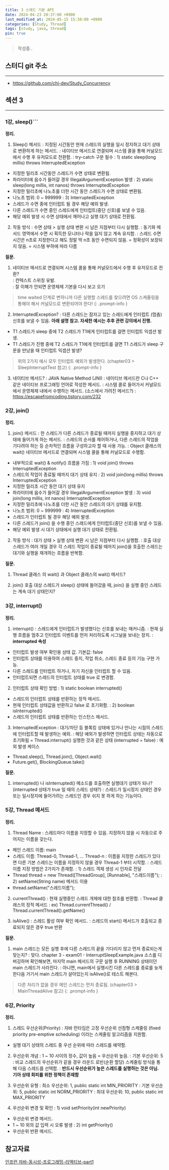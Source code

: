 ```yaml
---
title: 3 스레드 기본 API
date: 2024-04-23 20:37:00 +0900
last_modified_at: 2024-05-15 15:30:00 +0900
categories: [Study, Thread]
tags: [study, java, thread]
pin: true
---
```


> 작성중..

## 스터디 git 주소
<hr/>

- <https://github.com/chj-dev/Study_Concurrency>


## 섹션 3
<hr/>

### 1강, sleep()```

**정리.**

1. Sleep() 메서드
: 지정된 시간동안 현재 스레드의 실행을 일시 정지하고 대기 상태로 변환하게 하는 메서드.
: 네이티브 메서드로 연결되며 시스템 콜을 통해 커널모드에서 수행 후 유저모드로 전환함.
: try-catch 구문 필수
: 1) static sleep(long millis) throws InterruptedException   
- 지정한 밀리초 시간동안 스레드가 수면 상태로 변환됨.   
- 파라미터에 음수가 들어갈 경우 IllegalArgumentException 발생
: 2) static sleep(long millis, int nanos) throws InterruptedException   
- 지정한 밀리초에 나노초를 더한 시간 동안 스레드가 수면 상태로 변환됨.   
- 나노초 범위: 0 ~ 999999
: 3) InterruptedException   
- 스레드가 수면 중에 인터럽트 될 경우 해당 예외 발생.   
- 다른 스레드가 수면 중인 스레드에게 인터럽트(중단 신호)를 보낼 수 있음.   
- 해당 예외 발생 시 수면 상태에서 깨어나고 실행 대기 상태로 전환됨.

2. 작동 방식
: 수면 상태 > 실행 상태 변환 시 남은 지점부터 다시 실행함.
: 동기화 메서드 영역에서 수면 시 획득한 모니터나 락을 잃지 않고 계속 유지함.
: 스레드 수면 시간은 n초로 지정한다고 해도 정말 딱 n초 동안 수면되지 않음. = 정확성이 보장되지 않음. = 시스템 부하에 따라 다름

**질문.**

1. 네이티브 메서드로 연결되며 시스템 콜을 통해 커널모드에서 수행 후 유저모드로 전환?  
: 컨텍스트 스위칭 유발.  
: 잘 이해가 안되면 운영체제 기본을 다시 보고 오기

> time waited 단계로 변하니까 다른 실행할 스레드를 찾으려면 OS 스케쥴링을 통해야 해서 커널모드로 변환되어야 한다!
{: .prompt-info }

2. InterruptedException?
:  다른 스레드는 잠자고 있는 스레드에게 인터럽트 (멈춤) 신호를 보낼 수 있음. **아래 설명 참고. 자세한 예시는 추후 관련 강의에서 진행.**  
- T1 스레드가 sleep 중에 T2 스레드가 T1에게 인터럽트를 걸면 인터럽트 익셉션 발생.  
- T1 스레드가 진행 중에 T2 스레드가 T1에게 인터럽트를 걸면 T1 스레드가 sleep 구문을 만났을 때 인터럽트 익셉션 발생?

> 위의 2가지 예시 모두 인터럽트 예외가 발생한다. (chapter03 > SleepInterruptTest 참고)
{: .prompt-info }

3. 네이티브 메서드?
: JAVA Native Method (JNI)
: 네이티브 메서드란 C나 C++ 같은 네이티브 프로그래밍 언어로 작성한 메서드.
: 시스템 콜로 들어가서 커널모드에서 운영체제 내에서 수행하는 메서드. (소스에서 가려진 메서드?)
: https://escapefromcoding.tistory.com/232


### 2강, join()

**정리.**

1. join() 메서드
: 한 스레드가 다른 스레드가 종료될 때까지 실행을 중지하고 대기 상태에 들어가게 하는 메서드.
: 스레드의 순서를 제어하거나, 다른 스레드의 작업을 기다려야 하는 등 순차적인 흐름을 구성하고자 할 때 사용 가능.
: Object 클래스의 wait() 네이티브 메서드로 연결되며 시스템 콜을 통해 커널모드로 수행함.   
- 내부적으로 wait() & notify() 흐름을 가짐
: 1) void join() throws InterruptedException   
- 스레드의 작업이 종료될 때까지 대기 상태 유지
: 2) void join(long millis) throws InterruptedException   
- 지정한 밀리초 시간 동안 대기 상태 유지   
- 파라미터에 음수가 들어갈 경우 IllegalArgumentException 발생
: 3) void join(long millis, int nanos) InterruptedException   
- 지정한 밀리초에 나노초를 더한 시간 동안 스레드의 대기 상태를 유지함.   
- 나노초 범위: 0 ~ 999999
: 4) InterruptedException   
- 스레드가 인터럽트 될 경우 해당 예외 발생.   
- 다른 스레드가 join() 을 수행 중인 스레드에게 인터럽트(중단 신호)를 보낼 수 있음.   
- 해당 예외 발생 시 대기 상태에서 실행 대기 상태로 전환됨.

2. 작동 방식
: 대기 상태 > 실행 상태 변환 시 남은 지점부터 다시 실행함.
: 호출 대상 스레드가 여러 개일 경우 각 스레드 작업이 종료될 때까지 join()을 호출한 스레드는 대기와 실행을 재개하는 흐름을 반복함.


**질문.**

1. Thread 클래스 의 wait() 과 Object 클래스의 wait() 메서드?

2. join() 호출 대상 스레드가 sleep() 상태에 들어갔을 때, join() 을 실행 중인 스레드는 계속 대기 상태인지?


### 3강, interrupt()

**정리.**

1. interrupt()
: 스레드에게 인터럽트가 발생했다는 신호를 보내는 매커니즘.
: 현재 실행 흐름을 멈추고 인터럽트 이벤트를 먼저 처리하도록 시그널을 보내는 장치.
: **interrupted 속성**   
- 인터럽트 발생 여부 확인용 상태 값. 기본값: false   
- 인터럽트 상태를 이용하여 스레드 중지, 작업 취소, 스레드 종료 등의 기능 구현 가능.   
- 다른 스레드를 인터럽트 하거나, 자기 자신을 인터럽트 할 수 있음.   
- 인터럽트되면 스레드의 인터럽트 상태를 true 로 변경함.

2. 인터럽트 상태 확인 방법
: 1) static boolean interrupted()   
- 스레드의 인터럽트 상태를 반환하는 정적 메서드.   
- 현재 인터럽트 상태값을 반환하고 false 로 초기화함.
: 2) boolean isInterrupted()   
- 스레드의 인터럽트 상태를 반환하는 인스턴스 메서드.

3. InterruptedException
: 대기/차단 등 블록킹 상태에 있거나 만나는 시점의 스레드에 인터럽트할 때 발생하는 예외.
: 해당 예외가 발생하면 인터럽트 상태는 자동으로 초기화됨 = Thread.interrupt() 실행한 것과 같은 상태 (interrupted = false)
: 예외 발생 케이스   
- Thread.sleep(), Thread.join(), Object.wait()   
- Future.get(), BlockingQueue.take()

**질문.**

1. interrupted() 나 isInterrupted() 메소드를 호출하면 실행대기 상태가 되나? (interrupted 상태가 true 일 때의 스레드 상태?)
: 스레드가 일시정지 상태인 경우 또는  일시정지에 들어가려는 스레드인 경우 쉬지 못 하게 하는 기능이다.


### 5강, Thread 메서드

**정리.**

1. Thread Name
: 스레드마다 이름을 지정할 수 있음. 지정하지 않을 시 자동으로 주어지는 이름을 갖는다.   
- 메인 스레드 이름: main
- 스레드 이름: Thread-0, Thread-1, ... Thread-n
: 이름을 지정한 스레드가 있다면 다른 기본 스레드는 이름을 지정하지 않을 경우 Thread-1 부터 시작함.
: 스레드 이름 지정 방법은 2가지가 존재함.
: 1) 스레드 객체 생성 시 인자로 전달   
- Thread thread = new Thread([ThreadGroup], [Runnable], "스레드이름");
: 2) setName(String name) 메서드 이용   
- thread.setName("스레드이름");

2. currentThread()
: 현재 실행중인 스레드 개체에 대한 참조를 반환함.
: Thread 클래스의 정적 메서드
: ex) Thread.currentThread() / Thread.currentThread().getName()

3. isAlive()
: 스레드 활성 여부 확인 메서드.
: 스레드의 start() 메서드가 호출되고 종료되지 않은 경우 true 반환

**질문.**

1. main 스레드는 모든 실행 후에 다른 스레드의 끝을 기다리지 않고 먼저 종료되는게 맞는지?
   : 맞다. chapter 3 - exam01 - InterruptSleepExample.java 소스를 디버깅하며 확인해보면,
   마지막 main 메서드의 구문 실행 후 RUNNING 상태이던 main 스레드가 사라진다.
   : 아니면, main에서 실행시킨 다른 스레드를 종료를 늦게 한다음 거기서 main 스레드가 살아있는지 isAlive()로 테스트 해본다.

> 다른 처리가 없을 경우 메인 스레드는 먼저 종료됨. (chapter03 > MainThreadAlive 참고)
{: .prompt-info }


### 6강, Priority

**정리.**

1. 스레드 우선순위(Priority)
: 자바 런타임은 고정 우선순위 선점형 스케줄링 (fixed priority pre-emptive scheduling) 이라는 스케줄링 알고리즘을 지원함.   
- 실행 대기 상태의 스레드 중 우선 순위에 따라 스레드를 예약함.

2. 우선순위 개념
: 1 ~ 10 사이의 정수, 값이 높음 = 우선순위 높음.
: 기본 우선순위: 5
: 비교 스레드의 우선순위가 같을 경우 라운드 로빈(순환 할당) 스케줄링 방식을 통해 다음 스레드를 선택함.
: **반드시 우선순위가 높은 스레드를 실행하는 것은 아님. 기아 상태 회피를 위한 정책이 존재함**

3. 우선순위 유형
: 최소 우선순위: 1, public static int MIN_PRIORITY
: 기본 우선순위: 5, public static int NORM_PRIORITY
: 최대 우선순위: 10, public static int MAX_PRIORITY

4. 우선순위 변경 및 확인
: 1) void setPriority(int newPriority)   
- 우선순위 변경 메서드.   
- 1 ~ 10 외의 값 입력 시 오류 발생
: 2) int getPriority()   
- 우선순위 반환 메서드.


## 참고자료
[인프런 자바-동시성-프로그래밍-리액티브-part1](https://www.inflearn.com/course/%EC%9E%90%EB%B0%94-%EB%8F%99%EC%8B%9C%EC%84%B1-%ED%94%84%EB%A1%9C%EA%B7%B8%EB%9E%98%EB%B0%8D-%EB%A6%AC%EC%95%A1%ED%8B%B0%EB%B8%8C-part1/dashboard)
